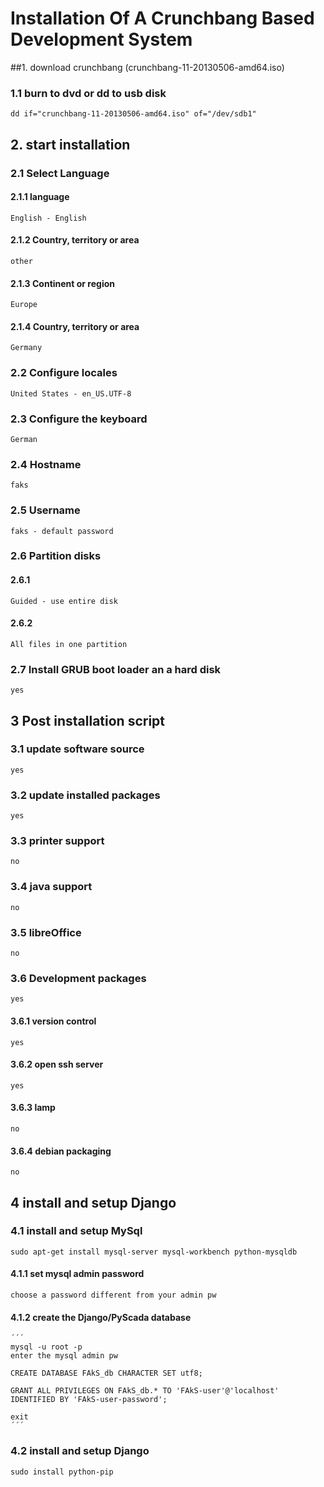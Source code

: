Installation Of A Crunchbang Based Development System
=====================================================

##1. download crunchbang (crunchbang-11-20130506-amd64.iso)
### 1.1 burn to dvd or dd to usb disk
	dd if="crunchbang-11-20130506-amd64.iso" of="/dev/sdb1"

## 2. start installation

### 2.1	Select Language
#### 2.1.1 language	
	English - English

#### 2.1.2 Country, territory or area
	other

#### 2.1.3 Continent or region
	Europe

#### 2.1.4 Country, territory or area
	Germany

### 2.2 Configure locales
	United States - en_US.UTF-8

### 2.3 Configure the keyboard
	German

### 2.4 Hostname
	faks

### 2.5 Username
	faks - default password

### 2.6 Partition disks

#### 2.6.1 
	Guided - use entire disk

#### 2.6.2
	All files in one partition

### 2.7 Install GRUB boot loader an a hard disk
	yes

## 3 Post installation script

### 3.1 update software source
	yes

### 3.2 update installed packages
	yes

### 3.3 printer support
	no

### 3.4 java support
	no

### 3.5 libreOffice
	no

### 3.6 Development packages
	yes

#### 3.6.1 version control
	yes

#### 3.6.2 open ssh server
	yes

#### 3.6.3 lamp
	no

#### 3.6.4 debian packaging 
	no

## 4 install and setup Django

### 4.1 install and setup MySql

	sudo apt-get install mysql-server mysql-workbench python-mysqldb

#### 4.1.1 set mysql admin password
	
	choose a password different from your admin pw

#### 4.1.2 create the Django/PyScada database
	
	´´´
	mysql -u root -p
	enter the mysql admin pw
	
	CREATE DATABASE FAkS_db CHARACTER SET utf8;
	
	GRANT ALL PRIVILEGES ON FAkS_db.* TO 'FAkS-user'@'localhost' IDENTIFIED BY 'FAkS-user-password';
	
	exit
	´´´

### 4.2 install and setup Django

	sudo install python-pip



 

